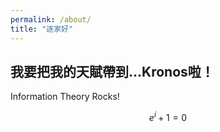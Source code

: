 ```yaml
---
permalink: /about/
title: "逐家好"
---
```


## 我要把我的天賦帶到...Kronos啦！


Information Theory Rocks!


$$
e^{i}+1=0
$$